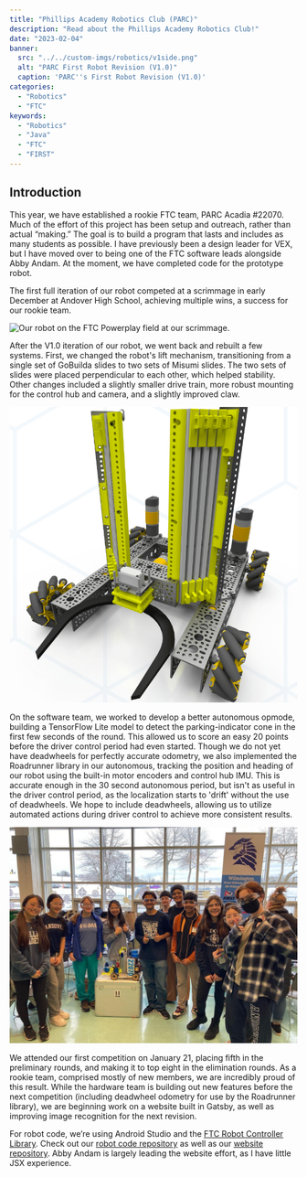 ```yaml
---
title: "Phillips Academy Robotics Club (PARC)"
description: "Read about the Phillips Academy Robotics Club!"
date: "2023-02-04"
banner:
  src: "../../custom-imgs/robotics/v1side.png"
  alt: "PARC First Robot Revision (V1.0)"
  caption: 'PARC''s First Robot Revision (V1.0)'
categories:
  - "Robotics"
  - "FTC"
keywords:
  - "Robotics"
  - "Java"
  - "FTC"
  - "FIRST"
---
```


## Introduction

This year, we have established a rookie FTC team, PARC Acadia #22070. Much of the effort of this project has been setup and outreach, rather than actual “making.” The goal is to build a program that lasts and includes as many students as possible. I have previously been a design leader for VEX, but I have moved over to being one of the FTC software leads alongside Abby Andam. At the moment, we have completed code for the prototype robot. 

The first full iteration of our robot competed at a scrimmage in early December at Andover High School, achieving multiple wins, a success for our rookie team.  

![Our robot on the FTC Powerplay field at our scrimmage.](../../custom-imgs/robotics/v1onfield.png "Robot V1.0 competing at our first scrimmage.")

After the V1.0 iteration of our robot, we went back and rebuilt a few systems. First, we changed the robot's lift mechanism, transitioning from a single set of GoBuilda slides to two sets of Misumi slides. The two sets of slides were placed perpendicular to each other, which helped stability. Other changes included a slightly smaller drive train, more robust mounting for the control hub and camera, and a slightly improved claw. 

![Rendered version of our V2.0 robot on a white background.](../../custom-imgs/robotics/ftc-v2-render.png "CAD render of robot V2.0, courtesy of the Jeremy Liao and the rest of the hardware team.")

On the software team, we worked to develop a better autonomous opmode, building a TensorFlow Lite model to detect the parking-indicator cone in the first few seconds of the round. This allowed us to score an easy 20 points before the driver control period had even started. Though we do not yet have deadwheels for perfectly accurate odometry, we also implemented the Roadrunner library in our autonomous, tracking the position and heading of our robot using the built-in motor encoders and control hub IMU. This is accurate enough in the 30 second autonomous period, but isn't as useful in the driver control period, as the localization starts to 'drift' without the use of deadwheels. We hope to include deadwheels, allowing us to utilize automated actions during driver control to achieve more consistent results.

![The team, standing around the robot after finishing the competition.](../../custom-imgs/robotics/ftc-competition-1.jpg "The team after competition, courtesy of the PARC Acadia Instagram page.")

We attended our first competition on January 21, placing fifth in the preliminary rounds, and making it to top eight in the elimination rounds. As a rookie team, comprised mostly of new members, we are incredibly proud of this result. While the hardware team is building out new features before the next competition (including deadwheel odometry for use by the Roadrunner library), we are beginning work on a website built in Gatsby, as well as improving image recognition for the next revision. 

For robot code, we’re using Android Studio and the <u><a>[FTC Robot Controller Library](https://github.com/FIRST-Tech-Challenge/FtcRobotController)</a></u>. Check out our <u><a>[robot code repository](https://github.com/FTC-PARC-Acadia/Power-Play)</a></u> as well as our <u><a>[website repository](https://github.com/FTC-PARC-Acadia/PARC-Website)</a></u>. Abby Andam is largely leading the website effort, as I have little JSX experience.